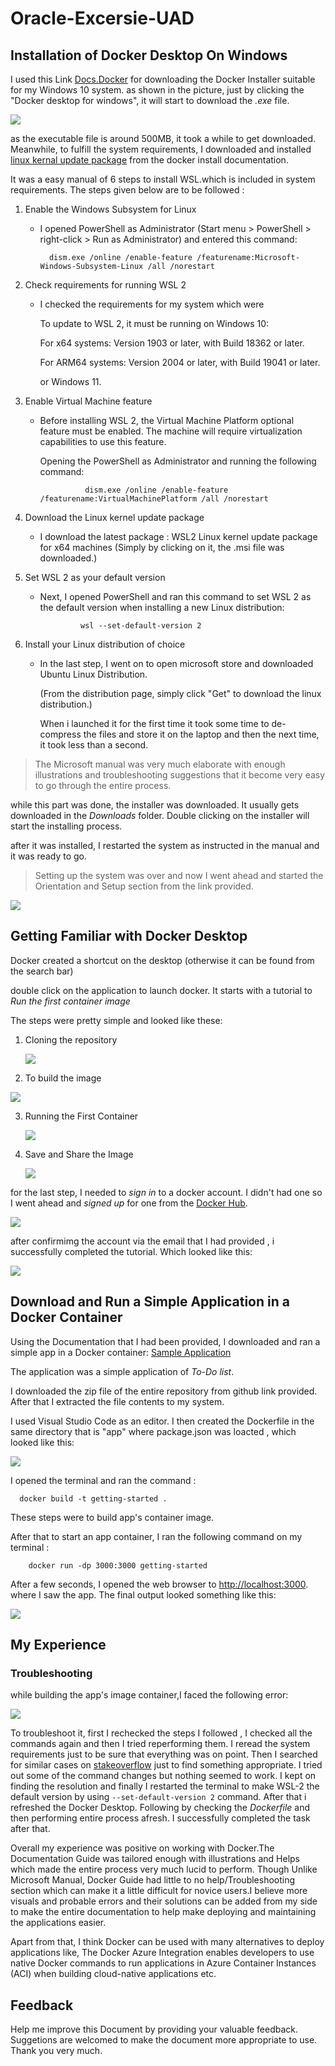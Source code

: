 # Oracle-Excersie-UAD

## Installation of Docker Desktop On Windows
I used this Link [Docs.Docker](https://docs.docker.com/desktop/windows/install/) for downloading the Docker Installer suitable for my Windows 10 system. 
as shown in the picture, just by clicking the "Docker desktop for windows", it will start to download the _.exe_ file.

   ![ ](images\installing%20docker%20desktop.png)
   

as the executable file is around 500MB, it took a while to get downloaded. Meanwhile, to fulfill the system requirements, I downloaded and installed [linux kernal update package](https://docs.microsoft.com/en-us/windows/wsl/install-manual#step-4---download-the-linux-kernel-update-package) from the docker install documentation.

It was a easy manual of 6 steps to install WSL.which is included in system requirements. The steps given below are to be followed : 


1. Enable the Windows Subsystem for Linux
    * I opened PowerShell as Administrator (Start menu > PowerShell > right-click > Run as Administrator) and entered this command:
  
            dism.exe /online /enable-feature /featurename:Microsoft-Windows-Subsystem-Linux /all /norestart
     
2. Check requirements for running WSL 2
    * I checked the requirements for my system which were 
       
       To update to WSL 2, it must be running on Windows 10:

        For x64 systems: Version 1903 or later, with Build 18362 or later.
        
        For ARM64 systems: Version 2004 or later, with Build 19041 or later.
        
        or Windows 11.


3. Enable Virtual Machine feature
    * Before installing WSL 2, the Virtual Machine Platform optional feature must be enabled. The machine will require virtualization capabilities to use this feature.

      Opening the PowerShell as Administrator and running the following command:
      
                    dism.exe /online /enable-feature /featurename:VirtualMachinePlatform /all /norestart
                    
4. Download the Linux kernel update package
    * I download the latest package : WSL2 Linux kernel update package for x64 machines (Simply by clicking on it, the .msi file was downloaded.)


5. Set WSL 2 as your default version
    * Next, I opened PowerShell and ran this command to set WSL 2 as the default version when installing a new Linux distribution:
                   
                   wsl --set-default-version 2
    
6. Install your Linux distribution of choice
    * In the last step, I went on to open microsoft store and downloaded Ubuntu Linux Distribution. 
    
        (From the distribution page, simply click "Get" to download the linux distribution.)
    
        When i launched it for the first time it took some time to de-compress the files and store it on the laptop and then the next time, it took less than a second.
    

> The Microsoft manual was very much elaborate with enough illustrations and troubleshooting suggestions that it become very easy to go through the entire process.


while this part was done, the installer was downloaded. It usually gets downloaded in the _Downloads_ folder. Double clicking on the installer will start the installing process.  

after it was installed, I restarted the system as instructed in the manual and it was ready to go.

>Setting up the system was over and now I went ahead and started the Orientation and Setup section from the link provided.

   ![ ](images\orientation%20and%20setup.png)

   


## Getting Familiar with Docker Desktop
Docker created a shortcut on the desktop (otherwise it can be found from the search bar) 

double click on the application to launch docker. It starts with a tutorial to _Run the first container image_

The steps were pretty simple and looked like these:

1. Cloning the repository

   ![ ](images\docker_tut_step1_clone.png)
   

2. To build the image

  ![ ](images\docker_tut_step2_build.png)
  
   
3. Running the First Container

   ![ ](images\/docker_tut_step3_run.png)
  
   
4. Save and Share the Image
  
   ![ ](images\docker_tut_step4_save%26share.png)
   

for the last step, I needed to _sign in_ to a docker account. I didn't had one so I went ahead and _signed up_ for one from the [Docker Hub](https://hub.docker.com/).

   ![ ](images\docker%20sign%20up.png)
   

after confirmimg the account via the email that I had provided , i successfully completed the tutorial. Which looked like this: 

   ![ ](images\docker_tut_successful.png)
   

## Download and Run a Simple Application in a Docker Container

Using the Documentation that I had been provided, I downloaded and ran a simple app in a Docker container: [Sample Application](https://docs.docker.com/get-started/02_our_app/)

The application was a simple application of _To-Do list_.

I downloaded the zip file of the entire repository from github link provided. After that I extracted the file contents to my system. 

I used Visual Studio Code as an editor. I then created the Dockerfile in the same directory that is "app" where package.json was loacted , which looked like this:

   ![ ](images\Dockerfile.png)
     

I opened the terminal and ran the command :

      docker build -t getting-started .
      
 These steps were to build app's container image.
 
 After that to start an app container, I ran the following command on my terminal : 
 
        docker run -dp 3000:3000 getting-started
        
  After a few seconds, I opened the web browser to [http://localhost:3000](http://localhost:3000). where I saw the app. The final output looked something like this:
  
   ![ ](images\output_of_task.png)
   
   
 

## My Experience

### Troubleshooting

while building the app's image container,I faced the following error:
 
  ![ ](images\error%20while%20create%20an%20image%20of%20container.png)
  
   
 To troubleshoot it, first I rechecked the steps I followed , I checked all the commands again and then I tried reperforming them. I reread the system requirements just to be sure that everything was on point. Then I searched for similar cases on [stakeoverflow](https://stackoverflow.com/questions/64221861/an-error-failed-to-solve-with-frontend-dockerfile-v0) just to find something appropriate. I tried out some of the command changes but nothing seemed to work. I kept on finding the resolution and finally I restarted the terminal to make WSL-2 the default version by using `--set-default-version 2` command. After that i refreshed the Docker Desktop. Following by checking the _Dockerfile_ and then performing entire process afresh. I successfully completed the task after that.


Overall my experience was positive on working with Docker.The Documentation Guide was tailored enough with illustrations and Helps which made the entire process very much lucid to perform. Though Unlike Microsoft Manual, Docker Guide had little to no help/Troubleshooting section which can make it a little difficult for novice users.I believe more visuals and probable errors and their solutions can be added from my side to make the entire documentation to help make deploying and maintaining the applications easier. 

Apart from that, I think Docker can be used with many alternatives to deploy applications like, The Docker Azure Integration enables developers to use native Docker commands to run applications in Azure Container Instances (ACI) when building cloud-native applications etc. 


## Feedback
Help me improve this Document by providing your valuable feedback. Suggetions are welcomed to make the document more appropriate to use. Thank you very much. 



